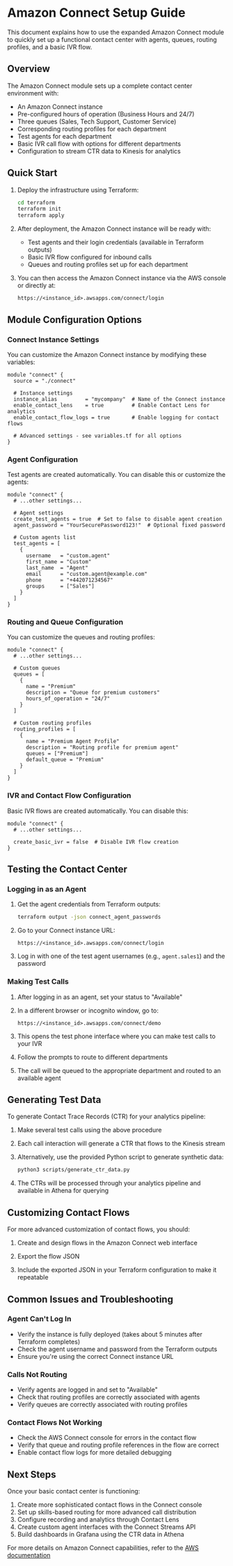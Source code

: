 # Amazon Connect Setup Guide

This document explains how to use the expanded Amazon Connect module to quickly set up a functional contact center with agents, queues, routing profiles, and a basic IVR flow.

## Overview

The Amazon Connect module sets up a complete contact center environment with:

- An Amazon Connect instance
- Pre-configured hours of operation (Business Hours and 24/7)
- Three queues (Sales, Tech Support, Customer Service)
- Corresponding routing profiles for each department
- Test agents for each department
- Basic IVR call flow with options for different departments
- Configuration to stream CTR data to Kinesis for analytics

## Quick Start

1. Deploy the infrastructure using Terraform:
   ```bash
   cd terraform
   terraform init
   terraform apply
   ```

2. After deployment, the Amazon Connect instance will be ready with:
   - Test agents and their login credentials (available in Terraform outputs)
   - Basic IVR flow configured for inbound calls
   - Queues and routing profiles set up for each department

3. You can then access the Amazon Connect instance via the AWS console or directly at:
   ```
   https://<instance_id>.awsapps.com/connect/login
   ```

## Module Configuration Options

### Connect Instance Settings

You can customize the Amazon Connect instance by modifying these variables:

```hcl
module "connect" {
  source = "./connect"
  
  # Instance settings
  instance_alias         = "mycompany"  # Name of the Connect instance
  enable_contact_lens    = true         # Enable Contact Lens for analytics
  enable_contact_flow_logs = true       # Enable logging for contact flows
  
  # Advanced settings - see variables.tf for all options
}
```

### Agent Configuration

Test agents are created automatically. You can disable this or customize the agents:

```hcl
module "connect" {
  # ...other settings...
  
  # Agent settings
  create_test_agents = true  # Set to false to disable agent creation
  agent_password = "YourSecurePassword123!"  # Optional fixed password
  
  # Custom agents list
  test_agents = [
    {
      username   = "custom.agent"
      first_name = "Custom"
      last_name  = "Agent"
      email      = "custom.agent@example.com"
      phone      = "+442071234567"
      groups     = ["Sales"]
    }
  ]
}
```

### Routing and Queue Configuration

You can customize the queues and routing profiles:

```hcl
module "connect" {
  # ...other settings...
  
  # Custom queues
  queues = [
    {
      name = "Premium"
      description = "Queue for premium customers"
      hours_of_operation = "24/7"
    }
  ]
  
  # Custom routing profiles
  routing_profiles = [
    {
      name = "Premium Agent Profile"
      description = "Routing profile for premium agent"
      queues = ["Premium"]
      default_queue = "Premium"
    }
  ]
}
```

### IVR and Contact Flow Configuration

Basic IVR flows are created automatically. You can disable this:

```hcl
module "connect" {
  # ...other settings...
  
  create_basic_ivr = false  # Disable IVR flow creation
}
```

## Testing the Contact Center

### Logging in as an Agent

1. Get the agent credentials from Terraform outputs:
   ```bash
   terraform output -json connect_agent_passwords
   ```

2. Go to your Connect instance URL:
   ```
   https://<instance_id>.awsapps.com/connect/login
   ```

3. Log in with one of the test agent usernames (e.g., `agent.sales1`) and the password

### Making Test Calls

1. After logging in as an agent, set your status to "Available"

2. In a different browser or incognito window, go to:
   ```
   https://<instance_id>.awsapps.com/connect/demo
   ```

3. This opens the test phone interface where you can make test calls to your IVR

4. Follow the prompts to route to different departments

5. The call will be queued to the appropriate department and routed to an available agent

## Generating Test Data

To generate Contact Trace Records (CTR) for your analytics pipeline:

1. Make several test calls using the above procedure

2. Each call interaction will generate a CTR that flows to the Kinesis stream

3. Alternatively, use the provided Python script to generate synthetic data:
   ```bash
   python3 scripts/generate_ctr_data.py
   ```

4. The CTRs will be processed through your analytics pipeline and available in Athena for querying

## Customizing Contact Flows

For more advanced customization of contact flows, you should:

1. Create and design flows in the Amazon Connect web interface

2. Export the flow JSON

3. Include the exported JSON in your Terraform configuration to make it repeatable

## Common Issues and Troubleshooting

### Agent Can't Log In

- Verify the instance is fully deployed (takes about 5 minutes after Terraform completes)
- Check the agent username and password from the Terraform outputs
- Ensure you're using the correct Connect instance URL

### Calls Not Routing

- Verify agents are logged in and set to "Available"
- Check that routing profiles are correctly associated with agents
- Verify queues are correctly associated with routing profiles

### Contact Flows Not Working

- Check the AWS Connect console for errors in the contact flow
- Verify that queue and routing profile references in the flow are correct
- Enable contact flow logs for more detailed debugging

## Next Steps

Once your basic contact center is functioning:

1. Create more sophisticated contact flows in the Connect console
2. Set up skills-based routing for more advanced call distribution
3. Configure recording and analytics through Contact Lens
4. Create custom agent interfaces with the Connect Streams API
5. Build dashboards in Grafana using the CTR data in Athena

For more details on Amazon Connect capabilities, refer to the [AWS documentation](https://docs.aws.amazon.com/connect/)